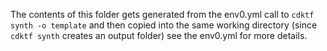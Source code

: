The contents of this folder gets generated from the env0.yml call to `cdktf synth -o template`
and then copied into the same working directory (since `cdktf synth` creates an output folder) see the env0.yml for more details.
